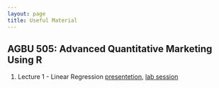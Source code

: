 ```yaml
---
layout: page
title: Useful Material
---
```


## AGBU 505: Advanced Quantitative Marketing Using R

1. Lecture 1 - Linear Regression [presentetion](../Resources/Lec1.pdf), [lab session](../Resources/Lab1.md)
